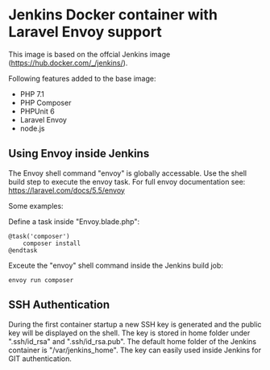 # Jenkins Docker container with Laravel Envoy support

This image is based on the offcial Jenkins image (https://hub.docker.com/_/jenkins/).

Following features added to the base image:
- PHP 7.1
- PHP Composer
- PHPUnit 6
- Laravel Envoy
- node.js

## Using Envoy inside Jenkins

The Envoy shell command "envoy" is globally accessable. Use the shell build step to execute the envoy task.
For full envoy documentation see: https://laravel.com/docs/5.5/envoy

Some examples:

Define a task inside "Envoy.blade.php":
```
@task('composer')
    composer install
@endtask
```

Exceute the "envoy" shell command inside the Jenkins build job:
```
envoy run composer
```

## SSH Authentication

During the first container startup a new SSH key is generated and the public key will be displayed on the shell. The key is stored in home folder under ".ssh/id_rsa" and ".ssh/id_rsa.pub". The default home folder of the Jenkins container is "/var/jenkins_home". The key can easily used inside Jenkins for GIT authentication.
